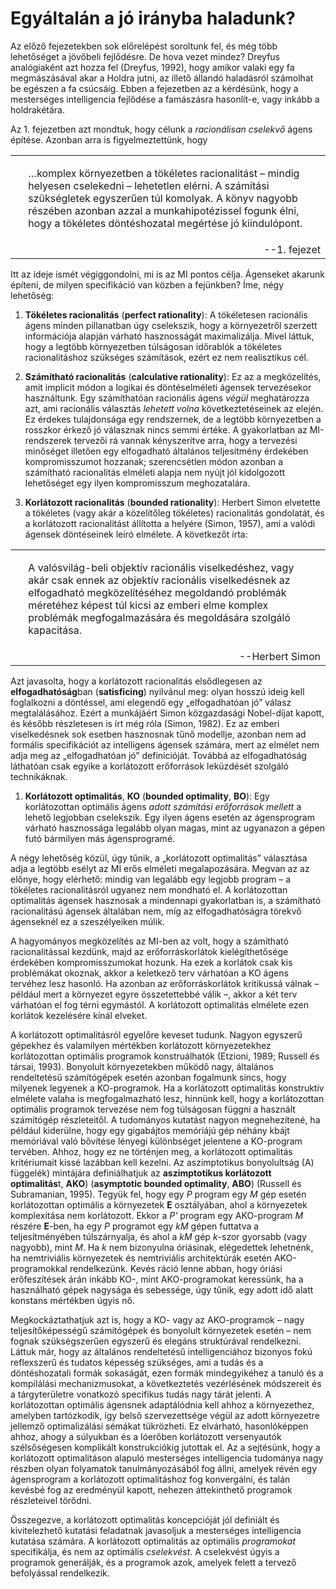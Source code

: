 <?xml version="1.0" encoding="UTF-8" standalone="no"?>

<html xmlns="http://www.w3.org/1999/xhtml"><head><meta name="generator" content="DocBook XSL Stylesheets V1.76.1"/></head><body><div class="section" title="Egyáltalán a jó irányba haladunk?"><div class="titlepage"><div><div><h1 class="title"><a id="id803009"/>Egyáltalán a jó irányba haladunk?</h1></div></div></div><p>Az előző fejezetekben sok előrelépést soroltunk fel, és még több lehetőséget a jövőbeli fejlődésre. De hova vezet mindez? Dreyfus analógiaként azt hozza fel (Dreyfus, 1992), hogy amikor valaki egy fa megmászásával akar a Holdra jutni, az illető állandó haladásról számolhat be egészen a fa csúcsáig. Ebben a fejezetben az a kérdésünk, hogy a mesterséges intelligencia fejlődése a famászásra hasonlít-e, vagy inkább a holdrakétára.</p><p>Az 1. fejezetben azt mondtuk, hogy célunk a <span class="emphasis"><em>racionálisan cselekvő</em></span> ágens építése. Azonban arra is figyelmeztettünk, hogy</p><div class="blockquote"><table border="0" width="100%" cellspacing="0" cellpadding="0" class="blockquote" summary="Block quote"><tr><td valign="top"> </td><td valign="top"><p>…komplex környezetben a tökéletes racionalitást – mindig helyesen cselekedni – lehetetlen elérni. A számítási szükségletek egyszerűen túl komolyak. A könyv nagyobb részében azonban azzal a munkahipotézissel fogunk élni, hogy a tökéletes döntéshozatal megértése jó kiindulópont.</p></td><td valign="top"> </td></tr><tr><td valign="top"> </td><td colspan="2" align="right" valign="top">--<span class="attribution">1. fejezet</span></td></tr></table></div><p>Itt az ideje ismét végiggondolni, mi is az MI pontos célja. Ágenseket akarunk építeni, de milyen specifikáció van közben a fejünkben? Íme, négy lehetőség:</p><div class="orderedlist"><ol class="orderedlist"><li class="listitem"><p><span class="strong"><strong>Tökéletes racionalitás</strong></span> (<span class="strong"><strong>perfect rationality</strong></span>): A tökéletesen racionális ágens minden pillanatban úgy cselekszik, hogy a környezetről szerzett információja alapján várható hasznosságát maximalizálja. Mivel láttuk, hogy a legtöbb környezetben túlságosan időrablók a tökéletes racionalitáshoz szükséges számítások, ezért ez nem realisztikus cél.</p></li><li class="listitem"><p><span class="strong"><strong>Számítható racionalitás</strong></span> (<span class="strong"><strong>calculative rationality</strong></span>): Ez az a megközelítés, amit implicit módon a logikai és döntéselméleti ágensek tervezésekor használtunk. Egy számíthatóan racionális ágens <span class="emphasis"><em>végül</em></span> meghatározza azt, ami racionális választás <span class="emphasis"><em>lehetett volna</em></span> következtetéseinek az elején. Ez érdekes tulajdonsága egy rendszernek, de a legtöbb környezetben a rosszkor érkező jó válasznak nincs semmi értéke. A gyakorlatban az MI-rendszerek tervezői rá vannak kényszerítve arra, hogy a tervezési minőséget illetően egy elfogadható általános teljesítmény érdekében kompromisszumot hozzanak; szerencsétlen módon azonban a számítható racionalitás elméleti alapja nem nyújt jól kidolgozott lehetőséget egy ilyen kompromisszum meghozatalára.</p></li><li class="listitem"><p><span class="strong"><strong>Korlátozott racionalitás</strong></span> (<span class="strong"><strong>bounded rationality</strong></span>): Herbert Simon elvetette a tökéletes (vagy akár a közelítőleg tökéletes) racionalitás gondolatát, és a korlátozott racionalitást állította a helyére (Simon, 1957), ami a valódi ágensek döntéseinek leíró elmélete. A következőt írta:</p></li></ol></div><div class="blockquote"><table border="0" width="100%" cellspacing="0" cellpadding="0" class="blockquote" summary="Block quote"><tr><td valign="top"> </td><td valign="top"><p>A valósvilág-beli objektív racionális viselkedéshez, vagy akár csak ennek az objektív racionális viselkedésnek az elfogadható megközelítéséhez megoldandó problémák méretéhez képest túl kicsi az emberi elme komplex problémák megfogalmazására és megoldására szolgáló kapacitása.</p></td><td valign="top"> </td></tr><tr><td valign="top"> </td><td colspan="2" align="right" valign="top">--<span class="attribution">Herbert Simon</span></td></tr></table></div><p>	Azt javasolta, hogy a korlátozott racionalitás elsődlegesen az <span class="strong"><strong>elfogadhatóság</strong></span>ban (<span class="strong"><strong>satisficing</strong></span>) nyilvánul meg: olyan hosszú ideig kell foglalkozni a döntéssel, ami elegendő egy „elfogadhatóan jó” válasz megtalálásához. Ezért a munkájáért Simon közgazdasági Nobel-díjat kapott, és később részletesen is írt még róla (Simon, 1982). Ez az emberi viselkedésnek sok esetben hasznosnak tűnő modellje, azonban nem ad formális specifikációt az intelligens ágensek számára, mert az elmélet nem adja meg az „elfogadhatóan jó” definícióját. Továbbá az elfogadhatóság láthatóan csak egyike a korlátozott erőforrások leküzdését szolgáló technikáknak.</p><div class="orderedlist"><ol class="orderedlist"><li class="listitem"><p><span class="strong"><strong>Korlátozott optimalitás</strong></span>, <span class="strong"><strong>KO</strong></span> (<span class="strong"><strong>bounded optimality</strong></span>, <span class="strong"><strong>BO</strong></span>): Egy korlátozottan optimális ágens <span class="emphasis"><em>adott számítási erőforrások mellett</em></span> a lehető legjobban cselekszik. Egy ilyen ágens esetén az ágensprogram várható hasznossága legalább olyan magas, mint az ugyanazon a gépen futó bármilyen más ágensprogramé.</p></li></ol></div><p>A négy lehetőség közül, úgy tűnik, a „korlátozott optimalitás” választása adja a legtöbb esélyt az MI erős elméleti megalapozására. Megvan az az előnye, hogy elérhető: mindig van legalább egy legjobb program – a tökéletes racionalitásról ugyanez nem mondható el. A korlátozottan optimalitás ágensek hasznosak a mindennapi gyakorlatban is, a számítható racionalitású ágensek általában nem, míg az elfogadhatóságra törekvő ágenseknél ez a szeszélyeiken múlik.</p><p>A hagyományos megközelítés az MI-ben az volt, hogy a számítható racionalitással kezdünk, majd az erőforráskorlátok kielégíthetősége érdekében kompromisszumokat hozunk. Ha ezek a korlátok csak kis problémákat okoznak, akkor a keletkező terv várhatóan a KO ágens tervéhez lesz hasonló. Ha azonban az erőforráskorlátok kritikussá válnak – például mert a környezet egyre összetettebbé válik –, akkor a két terv várhatóan el fog térni egymástól. A korlátozott optimalitás elmélete ezen korlátok kezelésére kínál elveket.</p><p>A korlátozott optimalitásról egyelőre keveset tudunk. Nagyon egyszerű gépekhez és valamilyen mértékben korlátozott környezetekhez korlátozottan optimális programok konstruálhatók (Etzioni, 1989; Russell és társai, 1993). Bonyolult környezetekben működő nagy, általános rendeltetésű számítógépek esetén azonban fogalmunk sincs, hogy milyenek legyenek a KO-programok. Ha a korlátozott optimalitás konstruktív elmélete valaha is megfogalmazható lesz, hinnünk kell, hogy a korlátozottan optimális programok tervezése nem fog túlságosan függni a használt számítógép részleteitől. A tudományos kutatást nagyon megnehezítené, ha például kiderülne, hogy egy gigabájtos memóriájú gép néhány kbájt memóriával való bővítése lényegi különbséget jelentene a KO-program tervében. Ahhoz, hogy ez ne történjen meg, a korlátozott optimalitás kritériumait kissé lazábban kell kezelni. Az aszimptotikus bonyolultság (A) függelék) mintájára definiálhatjuk az <span class="strong"><strong>aszimptotikus korlátozott optimalitás</strong></span>t, <span class="strong"><strong>AKO</strong></span>) (<span class="strong"><strong>asymptotic bo</strong></span><span class="strong"><strong>unded optimality</strong></span>, <span class="strong"><strong>ABO</strong></span>) (Russell és Subramanian, 1995). Tegyük fel, hogy egy <span class="emphasis"><em>P</em></span> program egy <span class="emphasis"><em>M</em></span> gép esetén korlátozottan optimális a környezetek <span class="strong"><strong>E</strong></span> osztályában, ahol a környezetek komplexitása nem korlátozott. Ekkor a <span class="emphasis"><em>P'</em></span> program egy AKO-program <span class="emphasis"><em>M</em></span> részére <span class="strong"><strong>E</strong></span>-ben, ha egy <span class="emphasis"><em>P</em></span> programot egy <span class="emphasis"><em>kM</em></span> gépen futtatva a teljesítményében túlszárnyalja, és ahol a <span class="emphasis"><em>kM</em></span> gép <span class="emphasis"><em>k</em></span>-szor gyorsabb (vagy nagyobb), mint <span class="emphasis"><em>M</em></span>. Ha <span class="emphasis"><em>k</em></span> nem bizonyulna óriásinak, elégedettek lehetnénk, ha nemtriviális környezetek és nemtriviális architektúrák esetén AKO-programokkal rendelkezünk. Kevés ráció lenne abban, hogy óriási erőfeszítések árán inkább KO-, mint AKO-programokat keressünk, ha a használható gépek nagysága és sebessége, úgy tűnik, egy adott idő alatt konstans mértékben úgyis nő.</p><p>Megkockáztathatjuk azt is, hogy a KO- vagy az AKO-programok – nagy teljesítőképességű számítógépek és bonyolult környezetek esetén – nem fognak szükségszerűen egyszerű és elegáns struktúrával rendelkezni. Láttuk már, hogy az általános rendeltetésű intelligenciához bizonyos fokú reflexszerű és tudatos képesség szükséges, ami a tudás és a döntéshozatali formák sokaságát, ezen formák mindegyikéhez a tanuló és a kompilálási mechanizmusokat, a következtetés vezérlésének módszereit és a tárgyterületre vonatkozó specifikus tudás nagy tárát jelenti. A korlátozottan optimális ágensnek adaptálódnia kell ahhoz a környezethez, amelyben tartózkodik, így belső szervezettsége végül az adott környezetre jellemző optimalizálási sémákat tükrözheti. Ez elvárható, hasonlóképpen ahhoz, ahogy a súlyukban és a lóerőben korlátozott versenyautók szélsőségesen komplikált konstrukciókig jutottak el. Az a sejtésünk, hogy a korlátozott optimalitáson alapuló mesterséges intelligencia tudománya nagy részben olyan folyamatok tanulmányozásából fog állni, amelyek révén egy ágensprogram a korlátozott optimalitáshoz fog konvergálni, és talán kevésbé fog az eredményül kapott, nehezen áttekinthető programok részleteivel törődni.</p><p>Összegezve, a korlátozott optimalitás koncepcióját jól definiált és kivitelezhető kutatási feladatnak javasoljuk a mesterséges intelligencia kutatása számára. A korlátozott optimalitás az optimális <span class="emphasis"><em>programokat</em></span> specifikálja, és nem az optimális <span class="emphasis"><em>cselekvést</em></span>. A cselekvést úgyis a programok generálják, és a programok azok, amelyek felett a tervező befolyással rendelkezik.</p></div></body></html>
